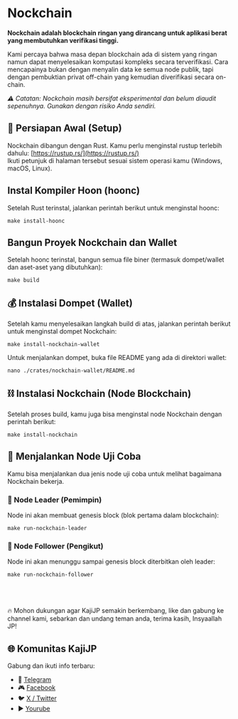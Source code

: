 # Nockchain

**Nockchain adalah blockchain ringan yang dirancang untuk aplikasi berat yang membutuhkan verifikasi tinggi.**

Kami percaya bahwa masa depan blockchain ada di sistem yang ringan namun dapat menyelesaikan komputasi kompleks secara terverifikasi. Cara mencapainya bukan dengan menyalin data ke semua node publik, tapi dengan pembuktian privat off-chain yang kemudian diverifikasi secara on-chain.

*⚠️ Catatan: Nockchain masih bersifat eksperimental dan belum diaudit sepenuhnya. Gunakan dengan risiko Anda sendiri.*


## 🔧 Persiapan Awal (Setup)

Nockchain dibangun dengan Rust. Kamu perlu menginstal rustup terlebih dahulu: [https://rustup.rs/](https://rustup.rs/)
<br>Ikuti petunjuk di halaman tersebut sesuai sistem operasi kamu (Windows, macOS, Linux).

## Instal Kompiler Hoon (hoonc)
Setelah Rust terinstal, jalankan perintah berikut untuk menginstal hoonc:

```
make install-hoonc
```

## Bangun Proyek Nockchain dan Wallet
Setelah hoonc terinstal, bangun semua file biner (termasuk dompet/wallet dan aset-aset yang dibutuhkan):
```
make build
```

## 💰 Instalasi Dompet (Wallet)

Setelah kamu menyelesaikan langkah build di atas, jalankan perintah berikut untuk menginstal dompet Nockchain:

```
make install-nockchain-wallet
```
Untuk menjalankan dompet, buka file README yang ada di direktori wallet:
```
nano ./crates/nockchain-wallet/README.md
```

## ⛓ Instalasi Nockchain (Node Blockchain)

Setelah proses build, kamu juga bisa menginstal node Nockchain dengan perintah berikut:

```
make install-nockchain
```


## 🧪 Menjalankan Node Uji Coba

Kamu bisa menjalankan dua jenis node uji coba untuk melihat bagaimana Nockchain bekerja.<br>

### 🔹 Node Leader (Pemimpin)<br>
Node ini akan membuat genesis block (blok pertama dalam blockchain):<br>

```
make run-nockchain-leader
```

### 🔸 Node Follower (Pengikut)
Node ini akan menunggu sampai genesis block diterbitkan oleh leader:

```
make run-nockchain-follower
```

<br><br><br>
🔥 Mohon dukungan agar KajiJP semakin berkembang, like dan gabung ke channel kami, sebarkan dan undang teman anda, terima kasih, Insyaallah JP!
## 🌐 Komunitas KajiJP
Gabung dan ikuti info terbaru:
- 💬 [Telegram](https://t.me/kajijp)
- 🎮 [Facebook](https://facebook.com/kajijp)
- 🐦 [X / Twitter](https://x.com/wakkajijp)
- ▶️ [Yourube](https://www.youtube.com/@KajiJP)
